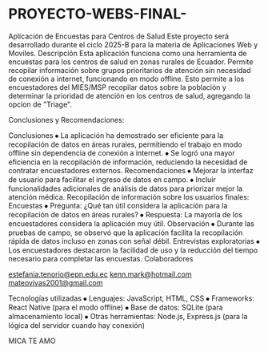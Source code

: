 # PROYECTO-WEBS-FINAL-

Aplicación de Encuestas para Centros de Salud
Este proyecto será desarrollado durante el ciclo 2025-B para la materia de Aplicaciones Web y Moviles.
Descripción
Esta aplicación funciona como una herramienta de encuestas para los centros de salud en zonas rurales de Ecuador. Permite recopilar información sobre grupos prioritarios de atención sin necesidad de conexión a internet, funcionando en modo offline. Esto permite a los encuestadores del MIES/MSP recopilar datos sobre la población y determinar la prioridad de atención en los centros de salud, agregando la opcion de "Triage".

Conclusiones y Recomendaciones:

Conclusiones
⦁	La aplicación ha demostrado ser eficiente para la recopilación de datos en áreas rurales, permitiendo el trabajo en modo offline sin dependencia de conexión a internet.
⦁	Se logró una mayor eficiencia en la recopilación de información, reduciendo la necesidad de contratar encuestadores externos.
Recomendaciones
⦁	Mejorar la interfaz de usuario para facilitar el ingreso de datos en campo.
⦁	Incluir funcionalidades adicionales de análisis de datos para priorizar mejor la atención médica.
Recopilación de información sobre los usuarios finales:
Encuestas
⦁	Pregunta: ¿Qué tan útil considera la aplicación para la recopilación de datos en áreas rurales?
⦁	Respuesta: La mayoría de los encuestadores considera la aplicación muy útil.
Observación
⦁	Durante las pruebas de campo, se observó que la aplicación facilita la recopilación rápida de datos incluso en zonas con señal débil.
Entrevistas exploratorias
⦁	Los encuestadores destacaron la facilidad de uso y la reducción del tiempo necesario para completar las encuestas.
Colaboradores

estefania.tenorio@epn.edu.ec
kenn.mark@hotmail.com
mateovivas2001@gmail.com

Tecnologías utilizadas
⦁	Lenguajes: JavaScript, HTML, CSS
⦁	Frameworks: React Native (para el modo offline)
⦁	Base de datos: SQLite (para almacenamiento local)
⦁	Otras herramientas: Node.js, Express.js (para la lógica del servidor cuando hay conexión)

MICA TE AMO